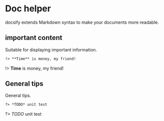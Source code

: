 # Doc helper

docsify extends Markdown syntax to make your documents more readable.

## important content

Suitable for displaying important information.

```markdown
!> **Time** is money, my friend!
```

!> **Time** is money, my friend!


## General tips

General tips.


```markdown
?> *TODO* unit test
```

?> *TODO* unit test

